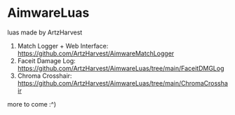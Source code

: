 # AimwareLuas
luas made by ArtzHarvest

1. Match Logger + Web Interface: https://github.com/ArtzHarvest/AimwareMatchLogger
2. Faceit Damage Log: https://github.com/ArtzHarvest/AimwareLuas/tree/main/FaceitDMGLog
3. Chroma Crosshair: https://github.com/ArtzHarvest/AimwareLuas/tree/main/ChromaCrosshair

more to come :^)
